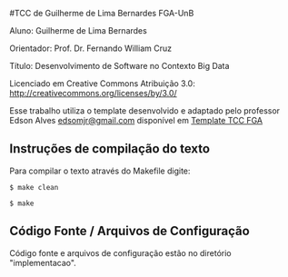 #TCC de Guilherme de Lima Bernardes FGA-UnB

Aluno: Guilherme de Lima Bernardes

Orientador: Prof. Dr. Fernando William Cruz

Título: Desenvolvimento de Software no Contexto Big Data

Licenciado em Creative Commons Atribuição 3.0:
http://creativecommons.org/licenses/by/3.0/

Esse trabalho utiliza o template desenvolvido e adaptado pelo professor Edson Alves <edsomjr@gmail.com> disponível em [Template TCC FGA](https://github.com/fga-unb/template-latex-tcc)


## Instruções de compilação do texto

Para compilar o texto através do Makefile digite:

	$ make clean

	$ make

## Código Fonte / Arquivos de Configuração

Código fonte e arquivos de configuração estão no diretório "implementacao".
